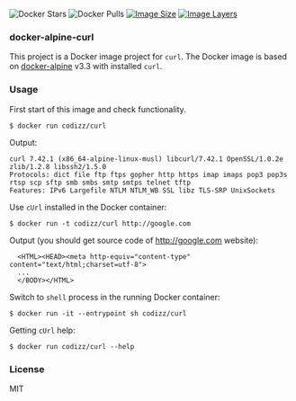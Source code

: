 ![Docker Stars](https://img.shields.io/docker/stars/codizz/curl.svg)
![Docker Pulls](https://img.shields.io/docker/pulls/codizz/curl.svg)
[![Image Size](https://img.shields.io/imagelayers/image-size/codizz/curl/latest.svg)](https://imagelayers.io/?images=codizz/curl:latest)
[![Image Layers](https://img.shields.io/imagelayers/layers/codizz/codizz/latest.svg)](https://imagelayers.io/?images=codizz/curl:latest)

### docker-alpine-curl

This project is a Docker image project for `curl`. The Docker image is based on [docker-alpine](https://github.com/gliderlabs/docker-alpine) v3.3 with installed `curl`.

### Usage

First start of this image and check functionality.

    $ docker run codizz/curl

Output:
```
curl 7.42.1 (x86_64-alpine-linux-musl) libcurl/7.42.1 OpenSSL/1.0.2e zlib/1.2.8 libssh2/1.5.0
Protocols: dict file ftp ftps gopher http https imap imaps pop3 pop3s rtsp scp sftp smb smbs smtp smtps telnet tftp
Features: IPv6 Largefile NTLM NTLM_WB SSL libz TLS-SRP UnixSockets
```

Use `cUrl` installed in the Docker container:

    $ docker run -t codizz/curl http://google.com

Output (you should get source code of http://google.com website): 
```
  <HTML><HEAD><meta http-equiv="content-type" content="text/html;charset=utf-8">
  ...
  </BODY></HTML>
```

Switch to `shell` process in the running Docker container:

    $ docker run -it --entrypoint sh codizz/curl

Getting `cUrl` help:

    $ docker run codizz/curl --help

### License

MIT